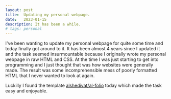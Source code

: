 ```yaml
---
layout: post
title:  Updating my personal webpage.
date:   2023-01-15
description: It has been a while.
# tags: personal
---
```


I've been wanting to update my personal webpage for quite some time and today
finally got around to it. It has been almost 4 years since I updated it and the
task seemed insurmountable because I originally wrote my personal webpage in raw
HTML and CSS. At the time I was just starting to get into programming and I just
thought that was how websites were generally made. The result was some
incomprehensible mess of poorly formatted HTML that I never wanted to look at
again.

Luckilly I found the template
[alshedivat/al-folio](https://github.com/alshedivat/al-folio) today which made
the task easy and enjoyable.
